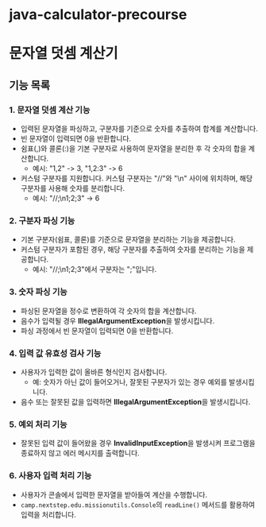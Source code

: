 # java-calculator-precourse

# 문자열 덧셈 계산기

## 기능 목록

### 1. 문자열 덧셈 계산 기능
- 입력된 문자열을 파싱하고, 구분자를 기준으로 숫자를 추출하여 합계를 계산합니다.
- 빈 문자열이 입력되면 0을 반환합니다.
- 쉼표(,)와 콜론(:)을 기본 구분자로 사용하여 문자열을 분리한 후 각 숫자의 합을 계산합니다.
  - 예시: "1,2" -> 3, "1,2:3" -> 6
- 커스텀 구분자를 지원합니다. 커스텀 구분자는 "//"와 "\n" 사이에 위치하며, 해당 구분자를 사용해 숫자를 분리합니다.
  - 예시: "//;\n1;2;3" -> 6

### 2. 구분자 파싱 기능
- 기본 구분자(쉼표, 콜론)를 기준으로 문자열을 분리하는 기능을 제공합니다.
- 커스텀 구분자가 포함된 경우, 해당 구분자를 추출하여 숫자를 분리하는 기능을 제공합니다.
  - 예시: "//;\n1;2;3"에서 구분자는 ";"입니다.

### 3. 숫자 파싱 기능
- 파싱된 문자열을 정수로 변환하여 각 숫자의 합을 계산합니다.
- 음수가 입력될 경우 **IllegalArgumentException**을 발생시킵니다.
- 파싱 과정에서 빈 문자열이 입력되면 0을 반환합니다.

### 4. 입력 값 유효성 검사 기능
- 사용자가 입력한 값이 올바른 형식인지 검사합니다.
  - 예: 숫자가 아닌 값이 들어오거나, 잘못된 구분자가 있는 경우 예외를 발생시킵니다.
- 음수 또는 잘못된 값을 입력하면 **IllegalArgumentException**을 발생시킵니다.

### 5. 예외 처리 기능
- 잘못된 입력 값이 들어왔을 경우 **InvalidInputException**을 발생시켜 프로그램을 종료하지 않고 에러 메시지를 출력합니다.

### 6. 사용자 입력 처리 기능
- 사용자가 콘솔에서 입력한 문자열을 받아들여 계산을 수행합니다.
- `camp.nextstep.edu.missionutils.Console`의 `readLine()` 메서드를 활용하여 입력을 처리합니다.